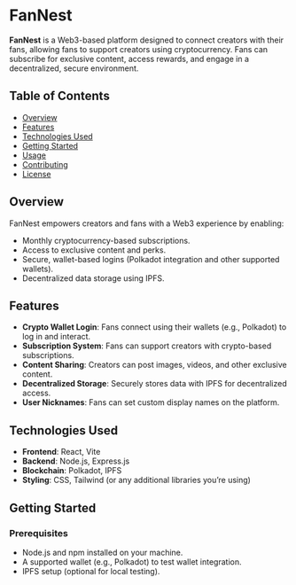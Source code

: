# FanNest

**FanNest** is a Web3-based platform designed to connect creators with their fans, allowing fans to support creators using cryptocurrency. Fans can subscribe for exclusive content, access rewards, and engage in a decentralized, secure environment.

## Table of Contents

- [Overview](#overview)
- [Features](#features)
- [Technologies Used](#technologies-used)
- [Getting Started](#getting-started)
- [Usage](#usage)
- [Contributing](#contributing)
- [License](#license)

## Overview

FanNest empowers creators and fans with a Web3 experience by enabling:

- Monthly cryptocurrency-based subscriptions.
- Access to exclusive content and perks.
- Secure, wallet-based logins (Polkadot integration and other supported wallets).
- Decentralized data storage using IPFS.

## Features

- **Crypto Wallet Login**: Fans connect using their wallets (e.g., Polkadot) to log in and interact.
- **Subscription System**: Fans can support creators with crypto-based subscriptions.
- **Content Sharing**: Creators can post images, videos, and other exclusive content.
- **Decentralized Storage**: Securely stores data with IPFS for decentralized access.
- **User Nicknames**: Fans can set custom display names on the platform.

## Technologies Used

- **Frontend**: React, Vite
- **Backend**: Node.js, Express.js
- **Blockchain**: Polkadot, IPFS
- **Styling**: CSS, Tailwind (or any additional libraries you’re using)

## Getting Started

### Prerequisites

- Node.js and npm installed on your machine.
- A supported wallet (e.g., Polkadot) to test wallet integration.
- IPFS setup (optional for local testing).
